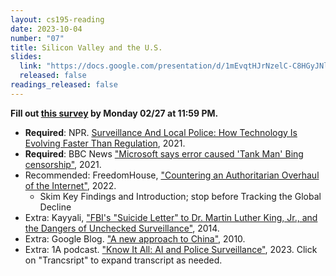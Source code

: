 ```yaml
---
layout: cs195-reading
date: 2023-10-04
number: "07"
title: Silicon Valley and the U.S.
slides:
  link: "https://docs.google.com/presentation/d/1mEvqtHJrNzelC-C8HGyJNlLKSRIpsO6u3Hf0hAEX3kM/edit"
  released: false
readings_released: false
---
```


**Fill out [this survey][l07_form] by Monday 02/27 at 11:59 PM.**

* **Required**: NPR. [Surveillance And Local Police: How Technology Is Evolving Faster Than Regulation](https://www.npr.org/2021/01/27/961103187/surveillance-and-local-police-how-technology-is-evolving-faster-than-regulation), 2021.
* **Required**: BBC News ["Microsoft says error caused 'Tank Man' Bing censorship"](https://www.bbc.com/news/world-asia-57367100), 2021.
* Recommended: FreedomHouse, ["Countering an Authoritarian Overhaul of the Internet"](https://freedomhouse.org/report/freedom-net/2022/countering-authoritarian-overhaul-internet), 2022.
  * Skim Key Findings and Introduction; stop before Tracking the Global Decline
* Extra: Kayyali, ["FBI's "Suicide Letter" to Dr. Martin Luther King, Jr., and the Dangers of Unchecked Surveillance"](https://www.eff.org/deeplinks/2014/11/fbis-suicide-letter-dr-martin-luther-king-jr-and-dangers-unchecked-surveillance), 2014.
* Extra: Google Blog. ["A new approach to China"](https://googleblog.blogspot.com/2010/01/new-approach-to-china.html), 2010.
* Extra: 1A podcast. ["Know It All: AI and Police Surveillance"](https://the1a.org/segments/know-it-all-facial-recognition-and-ai-in-police-surveillance/), 2023. Click on "Trancsript" to expand transcript as needed.

[l07_form]: https://docs.google.com/forms/d/e/1FAIpQLSc9A1u2xgsPO-NXlMmOrhNzi2vtOtc8Jw_KZ61hdUG_rkJLRQ/viewform
